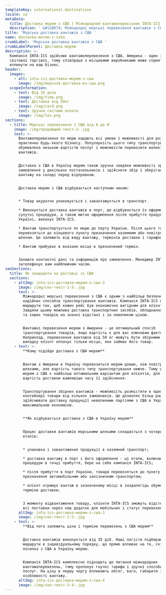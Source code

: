 ```yaml
---
templateKey: international-destinations
locale: ua
metaData:
  title: Доставка морем з США | Міжнародний вантажоперевізник INTA-ICS
  description: ' &#128674; Міжнародні морські перевезення вантажів з США &#128073; Вигідні тарифи доставки морем з Америки &#9989; LCL, FCL. Повний комплекс супровідних послуг, митне оформлення &#9989; Контроль та звітність 24/7 - Телефонуйте &#9742; 068 5555 999'
title: 'Морська доставка вантажів з США '
name: dostavka-morem-z-ssha
crumbLabel: 'Морська доставка вантажів з США '
crumbLabelParent: Доставка морем
description: >-
  Компанія INTA-ICS здійснює вантажоперевезення з США. Америка - один з центрів
  світової торгівлі, тому співпраця з місцевими виробниками може сприятливо
  вплинути на ваш бізнес.
header:
  images:
    - alt: inta-ics-доставка-морем-з-сша
      image: /img/морская-доставка-из-сша.png
  scopeInformation:
    - text: Від 35 днів
      image: /img/time.png
    - text: Доставка від 50кг
      image: /img/card.png
    - text: Зручна система оплати
      image: /img/lov.png
sections:
  - title: Морські перевезення з США від А до Я
    image: /img/продающий-текст-2-.jpg
    text: >-
      Вантажоперевезення по морю надають всі умови і можливості для розвитку
      практично будь-якого бізнесу. Популярність цього типу транспортування
      обумовлена ​​низькою вартістю послуг і можливістю перевозити великі обсяги
      вантажів.


      Доставка з США в Україну морем також зручна завдяки можливості зробити
      замовлення у декількох постачальників і здійснити збір і зберігання
      вантажу на складі перед відправкою.


      Доставка морем з США відбувається наступним чином:


      * Товар акуратно упаковується і завантажується в транспорт.

      * Виконується доставка вантажів в порт, де відбувається їх оформлення. Всі
      супутні процедури, а також митне оформлення після прибуття продукції в
      Україні, виконує INTA-ICS.

      * Вантаж транспортується по морю до порту України. Після цього товари
      перевозяться до кінцевого пункту призначення наземним або повітряним
      шляхом. Це залежить від виду вантажу, термінів доставки і тарифного плану.

      * Вантаж прибуває в вказане місце в призначений термін.


      Залиште контактні дані та інформацію про замовлення. Менеджер INTA-ICS
      зателефонує вам найближчим часом.
seoSections:
  title: Як заощадити на доставці зі США
  sections:
    - altImg: inta-ics-доставка-морем-з-сша-3
      image: /img/сео-текст-1-5-.jpg
      text: >-
        Міжнародні морські перевезення з США є одним з найбільш безпечних і
        надійних способів транспортування вантажів. Компанія INTA-ICS підбирає
        маршрути так, щоб кожен рейс був економічно вигідним для клієнтів.
        Завдяки цьому можлива доставка транспортних засобів, обладнання, техніки
        та інших товарів на значні відстані і за невеликою ціною.


        Вантажні перевезення морем з Америки - це оптимальний спосіб
        транспортування товарів, якщо вартість є для вас ключовим фактором.
        Наприклад, перевезення вантажів від 50 кг можуть бути збірними. У цьому
        випадку клієнт оплачує тільки місце, яке займає його товар.
    - text: >-
        **Кому підійде доставка з США морем**


        Вантаж з Америки в Україну перевозиться морем довше, ніж повітряними
        шляхами, але вартість такого типу транспортування нижче. Тому доставка
        морем з США є найбільш оптимальним варіантом для клієнтів, для яких
        вартість доставки важливіше часу її здійснення.


        Транспортування збірних вантажів - можливість розмістити в одному
        контейнері товари від кількох замовників. Це дозволяє більш раціонально
        здійснювати доставку продукції невеликими партіями з США в Україну з
        максимальною економією.


        **Як відбувається доставка з США в Україну морем**


        Процес доставки вантажів морськими шляхами складається з чотирьох
        етапів:


        * упаковка і завантаження продукції в наземний транспорт;

        * доставка вантажу в порт і його оформлення - ці етапи, включаючи митні
        процедури в точці прибуття, бере на себе компанія INTA-ICS;

        * після прибуття в порт України, товари перевозяться до пункту
        призначення автомобільним або залізничним транспортом;

        * клієнт отримує вантаж в зазначеному місці в заздалегідь обумовлені
        терміни доставки.


        З моменту відвантаження товару, клієнти INTA-ICS зможуть відстежувати
        всі поставки через наш додаток для мобільних і статус перевезень в США.
      altImg: inta-ics-доставка-морем-з-сша-3
      image: /img/сео-текст-2-5-.jpg
    - text: >-
        **Від чого залежить ціна і терміни перевезень з США морем**


        Доставка вантажів виконується від 35 діб. Наші логісти підбирають
        маршрути в індивідуальному порядку, що прямо впливає на те, скільки йде
        посилка з США в Україну морем.


        Компанія INTA-ICS комплексно підходить до питання міжнародних
        вантажоперевезень, тому пропонує гнучкі тарифи і зручні способи оплати
        послуг. На ціну в першу чергу впливають обсяг, вага, габарити і
        особливості вантажу.
      altImg: inta-ics-доставка-морем-з-сша-4
      image: /img/сео-текст-3-4-.jpg
---
```

